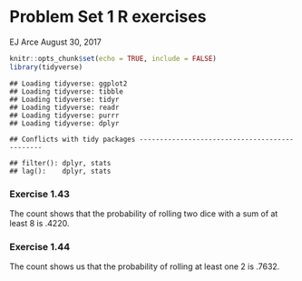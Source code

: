 Problem Set 1 R exercises
================
EJ Arce
August 30, 2017

``` r
knitr::opts_chunk$set(echo = TRUE, include = FALSE)
library(tidyverse)
```

    ## Loading tidyverse: ggplot2
    ## Loading tidyverse: tibble
    ## Loading tidyverse: tidyr
    ## Loading tidyverse: readr
    ## Loading tidyverse: purrr
    ## Loading tidyverse: dplyr

    ## Conflicts with tidy packages ----------------------------------------------

    ## filter(): dplyr, stats
    ## lag():    dplyr, stats

### Exercise 1.43

The count shows that the probability of rolling two dice with a sum of at least 8 is .4220.

### Exercise 1.44

The count shows us that the probability of rolling at least one 2 is .7632.
